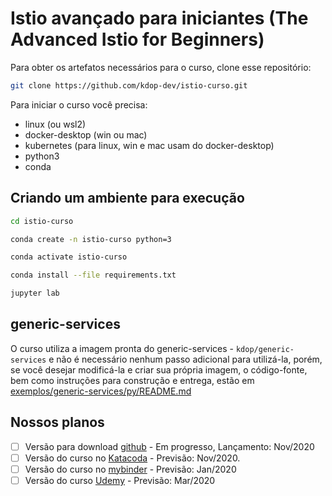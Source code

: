 # Istio avançado para iniciantes (The Advanced Istio for Beginners)

Para obter os artefatos necessários para o curso, clone esse repositório:

```bash
git clone https://github.com/kdop-dev/istio-curso.git
```

Para iniciar o curso você precisa:

* linux (ou wsl2)
* docker-desktop (win ou mac)
* kubernetes (para linux, win e mac usam do docker-desktop)
* python3
* conda

## Criando um ambiente para execução

```bash
cd istio-curso

conda create -n istio-curso python=3

conda activate istio-curso

conda install --file requirements.txt

jupyter lab
```

## generic-services

O curso utiliza a imagem pronta do generic-services - `kdop/generic-services` e não é necessário nenhum passo adicional para utilizá-la, porém, se você desejar modificá-la e criar sua própria imagem, o código-fonte, bem como instruções para construção e entrega, estão em [exemplos/generic-services/py/README.md](exemplos/generic-service/py/README.md)

## Nossos planos

- [ ] Versão para download [github](https://github.com/kdop-dev/istio-curso) - Em progresso, Lançamento: Nov/2020
- [ ] Versão do curso no [Katacoda](https://www.katacoda.com/) - Previsão: Nov/2020.
- [ ] Versão do curso no [mybinder](https://mybinder.org/) - Previsão: Jan/2020
- [ ] Versão do curso [Udemy](https://udemy.com) - Previsão: Mar/2020